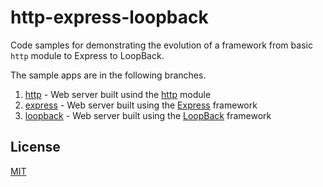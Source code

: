 # http-express-loopback

Code samples for demonstrating the evolution of a framework from basic `http` module to Express to LoopBack.

The sample apps are in the following branches.

1. [http](https://github.com/hacksparrow/http-to-loopback/tree/http) - Web server built usind the [http](https://nodejs.org/api/http.html) module
2. [express](https://github.com/hacksparrow/http-to-loopback/tree/express) - Web server built using the [Express](https://www.npmjs.com/package/express) framework
14. [loopback](https://github.com/hacksparrow/http-to-loopback/tree/loopback) - Web server built using the [LoopBack](https://www.npmjs.com/package/loopback) framework

## License

[MIT](LICENSE)
